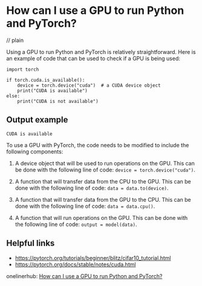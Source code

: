 # How can I use a GPU to run Python and PyTorch?
// plain

Using a GPU to run Python and PyTorch is relatively straightforward. Here is an example of code that can be used to check if a GPU is being used:

```
import torch

if torch.cuda.is_available():
    device = torch.device("cuda")  # a CUDA device object
    print("CUDA is available")
else:
    print("CUDA is not available")
```

## Output example

```
CUDA is available
```

To use a GPU with PyTorch, the code needs to be modified to include the following components:

1. A device object that will be used to run operations on the GPU. This can be done with the following line of code: `device = torch.device("cuda")`.

2. A function that will transfer data from the CPU to the GPU. This can be done with the following line of code: `data = data.to(device)`.

3. A function that will transfer data from the GPU to the CPU. This can be done with the following line of code: `data = data.cpu()`.

4. A function that will run operations on the GPU. This can be done with the following line of code: `output = model(data)`.

## Helpful links
- https://pytorch.org/tutorials/beginner/blitz/cifar10_tutorial.html
- https://pytorch.org/docs/stable/notes/cuda.html

onelinerhub: [How can I use a GPU to run Python and PyTorch?](https://onelinerhub.com/python-pytorch/how-can-i-use-a-gpu-to-run-python-and-pytorch)